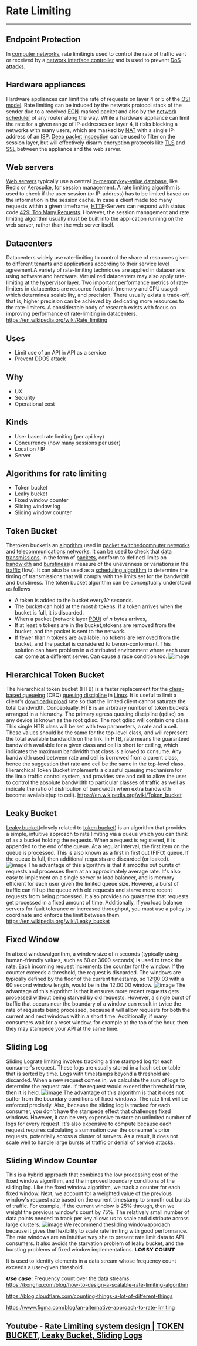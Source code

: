 # Rate Limiting

---

## Endpoint Protection

In [computer networks](https://en.wikipedia.org/wiki/Computer_network), rate limitingis used to control the rate of traffic sent or received by a [network interface controller](https://en.wikipedia.org/wiki/Network_interface_controller) and is used to prevent [DoS attacks](https://en.wikipedia.org/wiki/Denial-of-service_attack).

## Hardware appliances

Hardware appliances can limit the rate of requests on layer 4 or 5 of the [OSI model](https://en.wikipedia.org/wiki/OSI_model).
Rate limiting can be induced by the network protocol stack of the sender due to a received [ECN](https://en.wikipedia.org/wiki/Explicit_Congestion_Notification)-marked packet and also by the [network scheduler](https://en.wikipedia.org/wiki/Network_scheduler) of any router along the way.
While a hardware appliance can limit the rate for a given range of IP-addresses on layer 4, it risks blocking a networks with many users, which are masked by [NAT](https://en.wikipedia.org/wiki/Network_address_translation) with a single IP-address of an [ISP](https://en.wikipedia.org/wiki/Internet_service_provider).
[Deep packet inspection](https://en.wikipedia.org/wiki/Deep_packet_inspection) can be used to filter on the session layer, but will effectively disarm encryption protocols like [TLS](https://en.wikipedia.org/wiki/Transport_Layer_Security) and [SSL](https://en.wikipedia.org/wiki/Secure_Sockets_Layer) between the appliance and the web server.

## Web servers

[Web servers](https://en.wikipedia.org/wiki/Web_server) typically use a central [in-memory](https://en.wikipedia.org/wiki/In-memory_database)[key-value database](https://en.wikipedia.org/wiki/Key-value_database), like [Redis](https://en.wikipedia.org/wiki/Redis) or [Aerospike](https://en.wikipedia.org/wiki/Aerospike_(database)), for session management. A rate limiting algorithm is used to check if the user session (or IP-address) has to be limited based on the information in the session cache.
In case a client made too many requests within a given timeframe, [HTTP](https://en.wikipedia.org/wiki/Hypertext_Transfer_Protocol)-Servers can respond with status code [429: Too Many Requests](https://en.wikipedia.org/wiki/List_of_HTTP_status_codes#429_Too_Many_Requests).
However, the session management and rate limiting algorithm usually must be built into the application running on the web server, rather than the web server itself.

## Datacenters

Datacenters widely use rate-limiting to control the share of resources given to different tenants and applications according to their service level agreement.A variety of rate-limiting techniques are applied in datacenters using software and hardware. Virtualized datacenters may also apply rate-limiting at the hypervisor layer. Two important performance metrics of rate-limiters in datacenters are resource footprint (memory and CPU usage) which determines scalability, and precision. There usually exists a trade-off, that is, higher precision can be achieved by dedicating more resources to the rate-limiters. A considerable body of research exists with focus on improving performance of rate-limiting in datacenters.
<https://en.wikipedia.org/wiki/Rate_limiting>

## Uses

- Limit use of an API in API as a service
- Prevent DDOS attack

## Why

- UX
- Security
- Operational cost

## Kinds

- User based rate limiting (per api key)
- Concurrency (how many sessions per user)
- Location / IP
- Server

## Algorithms for rate limiting

- Token bucket
- Leaky bucket
- Fixed window counter
- Sliding window log
- Sliding window counter

## Token Bucket

Thetoken bucketis an [algorithm](https://en.wikipedia.org/wiki/Algorithm) used in [packet switched](https://en.wikipedia.org/wiki/Packet-switching)[computer networks](https://en.wikipedia.org/wiki/Computer_network) and [telecommunications networks](https://en.wikipedia.org/wiki/Telecommunication). It can be used to check that [data transmissions](https://en.wikipedia.org/wiki/Data_transmission), in the form of [packets](https://en.wikipedia.org/wiki/Network_packet), conform to defined limits on [bandwidth](https://en.wikipedia.org/wiki/Bandwidth_(computing)) and [burstiness](https://en.wikipedia.org/wiki/Burst_transmission)(a measure of the unevenness or variations in the [traffic](https://en.wikipedia.org/wiki/Network_traffic_measurement) flow). It can also be used as a [scheduling algorithm](https://en.wikipedia.org/wiki/Scheduling_algorithm) to determine the timing of transmissions that will comply with the limits set for the bandwidth and burstiness.
The token bucket algorithm can be conceptually understood as follows

- A token is added to the bucket every*1/r* seconds.
- The bucket can hold at the most *b* tokens. If a token arrives when the bucket is full, it is discarded.
- When a packet (network layer [PDU](https://en.wikipedia.org/wiki/Protocol_data_unit)) of *n* bytes arrives,
- If at least *n* tokens are in the bucket,*n*tokens are removed from the bucket, and the packet is sent to the network.
- If fewer than *n* tokens are available, no tokens are removed from the bucket, and the packet is considered to benon-conformant.
This solution can have problem in a distributed environment where each user can come at a different server. Can cause a race condition too.
![image](media/Rate-Limiting-image1.png)

## Hierarchical Token Bucket

The hierarchical token bucket (HTB) is a faster replacement for the [class-based queueing](https://en.wikipedia.org/wiki/Class-based_queueing) (CBQ) [queuing discipline](https://en.wikipedia.org/wiki/Queuing_discipline) in [Linux](https://en.wikipedia.org/wiki/Linux). It is useful to limit a client's [download](https://en.wikipedia.org/wiki/Download)/[upload](https://en.wikipedia.org/wiki/Upload) rate so that the limited client cannot saturate the total bandwidth.
Conceptually, HTB is an arbitrary number of token buckets arranged in a hierarchy. The primary egress queuing discipline (qdisc) on any device is known as the root qdisc. The root qdisc will contain one class. This single HTB class will be set with two parameters, a rate and a ceil. These values should be the same for the top-level class, and will represent the total available bandwidth on the link.
In HTB, rate means the guaranteed bandwidth available for a given class and ceil is short for ceiling, which indicates the maximum bandwidth that class is allowed to consume. Any bandwidth used between rate and ceil is borrowed from a parent class, hence the suggestion that rate and ceil be the same in the top-level class.
Hierarchical Token Bucket implements a classful queuing mechanism for the linux traffic control system, and provides rate and ceil to allow the user to control the absolute bandwidth to particular classes of traffic as well as indicate the ratio of distribution of bandwidth when extra bandwidth become available(up to ceil).
<https://en.wikipedia.org/wiki/Token_bucket>

## Leaky Bucket

[Leaky bucket](https://en.wikipedia.org/wiki/Leaky_bucket)(closely related to [token bucket](https://en.wikipedia.org/wiki/Token_bucket)) is an algorithm that provides a simple, intuitive approach to rate limiting via a queue which you can think of as a bucket holding the requests. When a request is registered, it is appended to the end of the queue. At a regular interval, the first item on the queue is processed. This is also known as a first in first out (FIFO) queue. If the queue is full, then additional requests are discarded (or leaked).
![image](media/Rate-Limiting-image2.png)
The advantage of this algorithm is that it smooths out bursts of requests and processes them at an approximately average rate. It's also easy to implement on a single server or load balancer, and is memory efficient for each user given the limited queue size.
However, a burst of traffic can fill up the queue with old requests and starve more recent requests from being processed. It also provides no guarantee that requests get processed in a fixed amount of time. Additionally, if you load balance servers for fault tolerance or increased throughput, you must use a policy to coordinate and enforce the limit between them.
<https://en.wikipedia.org/wiki/Leaky_bucket>

## Fixed Window

In afixed windowalgorithm, a window size of n seconds (typically using human-friendly values, such as 60 or 3600 seconds) is used to track the rate. Each incoming request increments the counter for the window. If the counter exceeds a threshold, the request is discarded. The windows are typically defined by the floor of the current timestamp, so 12:00:03 with a 60 second window length, would be in the 12:00:00 window.
![image](media/Rate-Limiting-image3.png)
The advantage of this algorithm is that it ensures more recent requests gets processed without being starved by old requests. However, a single burst of traffic that occurs near the boundary of a window can result in twice the rate of requests being processed, because it will allow requests for both the current and next windows within a short time. Additionally, if many consumers wait for a reset window, for example at the top of the hour, then they may stampede your API at the same time.

## Sliding Log

Sliding Lograte limiting involves tracking a time stamped log for each consumer's request. These logs are usually stored in a hash set or table that is sorted by time. Logs with timestamps beyond a threshold are discarded. When a new request comes in, we calculate the sum of logs to determine the request rate. If the request would exceed the threshold rate, then it is held.
![image](media/Rate-Limiting-image4.png)
The advantage of this algorithm is that it does not suffer from the boundary conditions of fixed windows. The rate limit will be enforced precisely. Also, because the sliding log is tracked for each consumer, you don't have the stampede effect that challenges fixed windows. However, it can be very expensive to store an unlimited number of logs for every request. It's also expensive to compute because each request requires calculating a summation over the consumer's prior requests, potentially across a cluster of servers. As a result, it does not scale well to handle large bursts of traffic or denial of service attacks.

## Sliding Window Counter

This is a hybrid approach that combines the low processing cost of the fixed window algorithm, and the improved boundary conditions of the sliding log. Like the fixed window algorithm, we track a counter for each fixed window. Next, we account for a weighted value of the previous window's request rate based on the current timestamp to smooth out bursts of traffic. For example, if the current window is 25% through, then we weight the previous window's count by 75%. The relatively small number of data points needed to track per key allows us to scale and distribute across large clusters.
![image](media/Rate-Limiting-image5.png)
We recommend thesliding windowapproach because it gives the flexibility to scale rate limiting with good performance. The rate windows are an intuitive way she to present rate limit data to API consumers. It also avoids the starvation problem of leaky bucket, and the bursting problems of fixed window implementations.
𝗟𝗢𝗦𝗦𝗬 𝗖𝗢𝗨𝗡𝗧

It is used to identify elements in a data stream whose frequency count exceeds a user-given threshold.

𝙐𝙨𝙚 𝙘𝙖𝙨𝙚: Frequency count over the data streams.
<https://konghq.com/blog/how-to-design-a-scalable-rate-limiting-algorithm>

<https://blog.cloudflare.com/counting-things-a-lot-of-different-things>

<https://www.figma.com/blog/an-alternative-approach-to-rate-limiting>

## Youtube - [Rate Limiting system design | TOKEN BUCKET, Leaky Bucket, Sliding Logs](https://www.youtube.com/watch?v=mhUQe4BKZXs)
